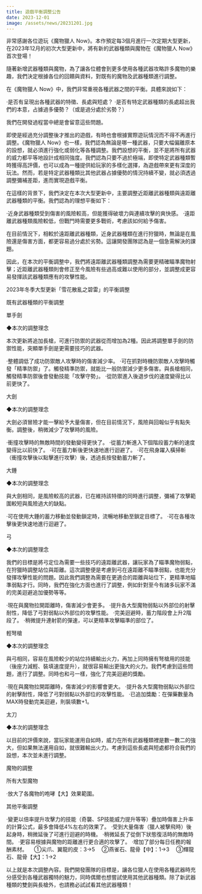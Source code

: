 ```yaml
---
title: 遊戲平衡調整公告
date: 2023-12-01
image: /assets/news/20231201.jpg
---
```


非常感謝各位遊玩《魔物獵人 Now》。本作預定每3個月進行一次定期大型更新，在2023年12月的初次大型更新中，將有新的武器種類與魔物在《魔物獵人 Now》首次登場！

隨著新增武器種類與魔物，為了讓各位體會到更多使用各種武器攻略許多魔物的樂趣，我們決定根據各位的回饋與資料，對既有的魔物及武器種類進行調整。

在《魔物獵人 Now》中，我們非常重視各種武器之間的平衡。具體來說如下：

‧是否有呈現出各種武器的特徵、長處與短處？
‧是否有特定武器種類的長處超出我們的本意，占據過多優勢？（或是過分處於劣勢？）

我們在開發過程當中總是會留意這些問題。

即使是經過充分調整後才推出的遊戲，有時也會根據實際遊玩情況而不得不再進行調整。《魔物獵人 Now》也一樣，我們認為無論是哪一種武器，只要大幅偏離原本的設想，就必須進行強化或弱化等各種調整。我們設想的平衡，並不是將所有武器的威力都平等地設計成相同強度。我們認為只要不過於極端，即使特定武器種類暫時獲得高評價，也可以成為一種提供給玩家的多樣化選擇，為遊戲帶來更有深度的玩法。然而，若是特定武器種類比其他武器占據優勢的情況持續不變，就必須透過調整彌補差距，進而實現遊戲平衡。

在這樣的背景下，我們決定在本次大型更新中，主要調整近距離武器種類與遠距離武器種類的平衡。我們認為的理想平衡如下：

‧近身武器種類受到傷害的風險較高，但能獲得破壞力與連續攻擊的爽快感。
‧遠距離武器種類風險較低，但戰鬥時需要更多戰術，考慮該如何給予傷害。

在目前情況下，相較於遠距離武器種類，近身武器種類在進行狩獵時，無論是在風險還是傷害方面，都更容易過分處於劣勢。這讓開發團隊認為是一個急需解決的課題。

因此，在本次的平衡調整中，我們將遠距離武器種類調整為需要更精確瞄準魔物射擊；近距離武器種類則會修正至今風險有些過高或難以使用的部分，並調整成更容易發揮該武器種類應有的攻擊性能。

2023年冬季大型更新「雪花散亂之碧雷」的平衡調整

既有武器種類的平衡調整

單手劍

◆本次的調整理念

本次更新將追加長槍，可進行防禦的武器從而增加為2種。因此將調整單手劍的防禦性能，突顯單手劍是更需要技巧的武器。

‧整體調低了成功防禦敵人攻擊時的傷害減少率。
‧可在抓對時機防禦敵人攻擊時觸發「精準防禦」了。觸發精準防禦，就能比一般防禦減少更多傷害。與長槍相同，觸發精準防禦後會發動技能「攻擊守勢」。
‧從防禦進入後退步伐的速度變得比以前更快了。

大劍

◆本次的調整理念

大劍必須冒險才能一擊給予大量傷害，但在目前情況下，風險與回報似乎有點失衡。調整後，稍微減少了攻擊時的風險。

‧衝撞攻擊時的無敵時間的發動變得更快了。
‧從蓄力斬進入下個階段蓄力斬的速度變得比以前快了。
‧可在蓄力斬後更快速地進行迴避了。
‧可在飛身躍入橫掃斬（衝撞攻擊後以點擊進行攻擊）後，透過長按發動蓄力斬了。

大錘

◆本次的調整理念

與大劍相同，是風險較高的武器，已在維持該特徵的同時進行調整，彌補了攻擊範圍較短與風險過大的缺點。

‧可在使用大錘的蓄力移動並發動鎖定時，流暢地移動至鎖定目標了。
‧可在各種攻擊後更快速地進行迴避了。

弓

◆本次的調整理念

我們的目標是將弓定位為需要一些技巧的遠距離武器，讓玩家為了瞄準魔物弱點，在狩獵時調整站位與距離。這次調整便是考慮到弓在遠距離不瞄準弱點，也能充分發揮攻擊性能的問題。因此我們調整為需要在更適合的距離與站位下，更精準地瞄準弱點才行。同時，我們在強化方面也進行了調整，例如針對至今有諸多玩家不滿的完美迴避追加優勢等等。

‧現在與魔物拉開距離時，傷害減少會更多。
‧提升各大型魔物弱點以外部位的射擊耐性，降低了弓對弱點以外部位的攻擊性能。
‧完美迴避時，蓄力階段會上升2階段了。
‧稍微提升連射箭的彈速，可以更精準攻擊瞄準的部位了。

輕弩槍

◆本次的調整理念

與弓相同，容易在風險較少的站位持續輸出火力，再加上同時擁有弩槍用的技能（後座力減輕、裝填速度提升），就很容易輸出更強大的火力。我們考慮到這些問題，進行了調整。同時也和弓一樣，強化了完美迴避的獎勵。

‧現在與魔物拉開距離時，傷害減少的影響會更大。
‧提升各大型魔物弱點以外部位的射擊耐性，降低了弓對弱點以外部位的攻擊性能。
‧已追加獎勵：在彈藥數量為MAX時發動完美迴避，則裝填數+1。

太刀

◆本次的調整理念

以目前的評價來說，當玩家能運用自如時，威力在所有武器種類裡是數一數二的強大，但如果無法運用自如，就很難輸出火力。考慮到這些長處與短處都符合我們的設想，本次並未進行調整。

魔物的調整

所有大型魔物

‧放大了各魔物的咆哮【大】效果範圍。

其他平衡調整

‧變更以倍率提升攻擊力的技能（奇襲、SP技能威力提升等等）疊加時傷害上升率的計算公式，最多會降低4%左右的效果了。
‧受到大量傷害（獵人被擊飛時）後起身時，稍微延後了可進行迴避的時機。
‧稍微延長了從倒下狀態復活時的無敵時間。
‧更容易根據與魔物的距離進行更合適的攻擊了。
‧增加了部分每日任務的報酬素材。
　①尖爪、翼龍的皮：3→5
　②燕雀石、龍骨【中】：1→3
　③輝龍石、龍骨【大】：1→2

以上就是本次調整內容。我們開發團隊的目標是，讓各位獵人在使用各種武器時充分感受到各種武器獨特的魅力，同時偶爾也想嘗試使用其他武器種類。除了新武器種類的雙劍與長槍外，也請務必試試看其他武器種類！

